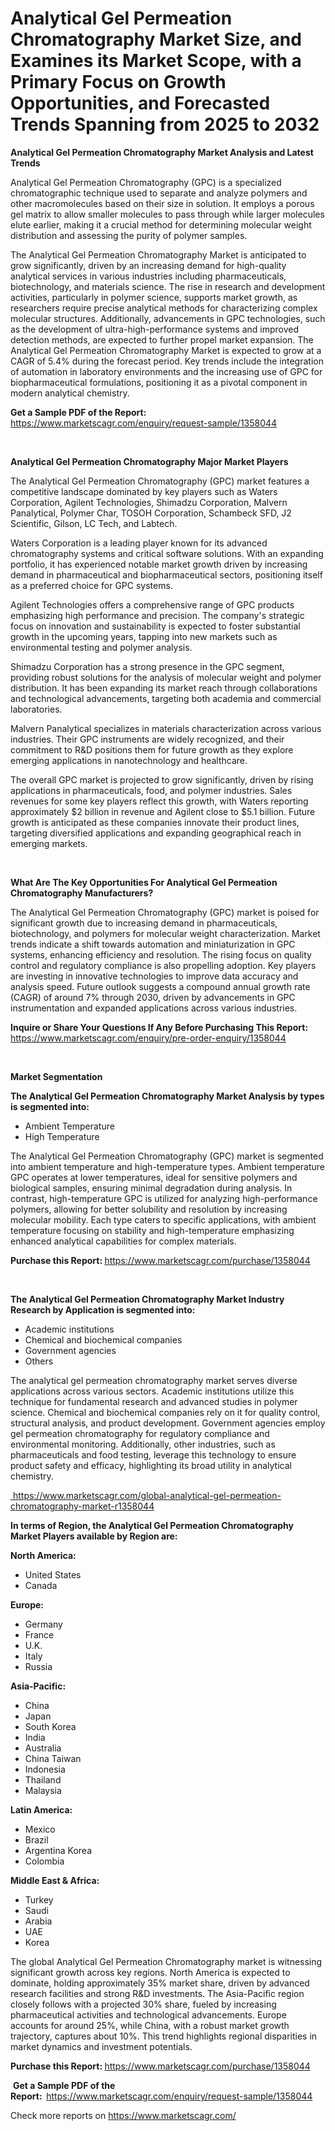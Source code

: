 <p><h1>Analytical Gel Permeation Chromatography Market Size, and Examines its Market Scope, with a Primary Focus on Growth Opportunities, and Forecasted Trends Spanning from 2025 to 2032</h1></p><p><strong>Analytical Gel Permeation Chromatography Market Analysis and Latest Trends</strong></p>
<p><p>Analytical Gel Permeation Chromatography (GPC) is a specialized chromatographic technique used to separate and analyze polymers and other macromolecules based on their size in solution. It employs a porous gel matrix to allow smaller molecules to pass through while larger molecules elute earlier, making it a crucial method for determining molecular weight distribution and assessing the purity of polymer samples.</p><p>The Analytical Gel Permeation Chromatography Market is anticipated to grow significantly, driven by an increasing demand for high-quality analytical services in various industries including pharmaceuticals, biotechnology, and materials science. The rise in research and development activities, particularly in polymer science, supports market growth, as researchers require precise analytical methods for characterizing complex molecular structures. Additionally, advancements in GPC technologies, such as the development of ultra-high-performance systems and improved detection methods, are expected to further propel market expansion. The Analytical Gel Permeation Chromatography Market is expected to grow at a CAGR of 5.4% during the forecast period. Key trends include the integration of automation in laboratory environments and the increasing use of GPC for biopharmaceutical formulations, positioning it as a pivotal component in modern analytical chemistry.</p></p>
<p><strong>Get a Sample PDF of the Report:&nbsp;</strong> <a href="https://www.marketscagr.com/enquiry/request-sample/1358044?utm_campaign=1869&utm_medium=2&utm_source=Github&utm_content=ia&utm_term=24022025&utm_id=analytical-gel-permeation-chromatography">https://www.marketscagr.com/enquiry/request-sample/1358044</a></p>
<p>&nbsp;</p>
<p><strong>Analytical Gel Permeation Chromatography Major Market Players</strong></p>
<p><p>The Analytical Gel Permeation Chromatography (GPC) market features a competitive landscape dominated by key players such as Waters Corporation, Agilent Technologies, Shimadzu Corporation, Malvern Panalytical, Polymer Char, TOSOH Corporation, Schambeck SFD, J2 Scientific, Gilson, LC Tech, and Labtech.</p><p>Waters Corporation is a leading player known for its advanced chromatography systems and critical software solutions. With an expanding portfolio, it has experienced notable market growth driven by increasing demand in pharmaceutical and biopharmaceutical sectors, positioning itself as a preferred choice for GPC systems.</p><p>Agilent Technologies offers a comprehensive range of GPC products emphasizing high performance and precision. The company's strategic focus on innovation and sustainability is expected to foster substantial growth in the upcoming years, tapping into new markets such as environmental testing and polymer analysis.</p><p>Shimadzu Corporation has a strong presence in the GPC segment, providing robust solutions for the analysis of molecular weight and polymer distribution. It has been expanding its market reach through collaborations and technological advancements, targeting both academia and commercial laboratories.</p><p>Malvern Panalytical specializes in materials characterization across various industries. Their GPC instruments are widely recognized, and their commitment to R&D positions them for future growth as they explore emerging applications in nanotechnology and healthcare.</p><p>The overall GPC market is projected to grow significantly, driven by rising applications in pharmaceuticals, food, and polymer industries. Sales revenues for some key players reflect this growth, with Waters reporting approximately $2 billion in revenue and Agilent close to $5.1 billion. Future growth is anticipated as these companies innovate their product lines, targeting diversified applications and expanding geographical reach in emerging markets.</p></p>
<p>&nbsp;</p>
<p><strong>What Are The Key Opportunities For Analytical Gel Permeation Chromatography Manufacturers?</strong></p>
<p><p>The Analytical Gel Permeation Chromatography (GPC) market is poised for significant growth due to increasing demand in pharmaceuticals, biotechnology, and polymers for molecular weight characterization. Market trends indicate a shift towards automation and miniaturization in GPC systems, enhancing efficiency and resolution. The rising focus on quality control and regulatory compliance is also propelling adoption. Key players are investing in innovative technologies to improve data accuracy and analysis speed. Future outlook suggests a compound annual growth rate (CAGR) of around 7% through 2030, driven by advancements in GPC instrumentation and expanded applications across various industries.</p></p>
<p><strong>Inquire or Share Your Questions If Any Before Purchasing This Report:</strong> <a href="https://www.marketscagr.com/enquiry/pre-order-enquiry/1358044?utm_campaign=1869&utm_medium=2&utm_source=Github&utm_content=ia&utm_term=24022025&utm_id=analytical-gel-permeation-chromatography">https://www.marketscagr.com/enquiry/pre-order-enquiry/1358044</a></p>
<p>&nbsp;</p>
<p><strong>Market Segmentation</strong></p>
<p><strong>The Analytical Gel Permeation Chromatography Market Analysis by types is segmented into:</strong></p>
<p><ul><li>Ambient Temperature</li><li>High Temperature</li></ul></p>
<p><p>The Analytical Gel Permeation Chromatography (GPC) market is segmented into ambient temperature and high-temperature types. Ambient temperature GPC operates at lower temperatures, ideal for sensitive polymers and biological samples, ensuring minimal degradation during analysis. In contrast, high-temperature GPC is utilized for analyzing high-performance polymers, allowing for better solubility and resolution by increasing molecular mobility. Each type caters to specific applications, with ambient temperature focusing on stability and high-temperature emphasizing enhanced analytical capabilities for complex materials.</p></p>
<p><strong>Purchase this Report:&nbsp;</strong><a href="https://www.marketscagr.com/purchase/1358044?utm_campaign=1869&utm_medium=2&utm_source=Github&utm_content=ia&utm_term=24022025&utm_id=analytical-gel-permeation-chromatography">https://www.marketscagr.com/purchase/1358044</a></p>
<p>&nbsp;</p>
<p><strong>The Analytical Gel Permeation Chromatography Market Industry Research by Application is segmented into:</strong></p>
<p><ul><li>Academic institutions</li><li>Chemical and biochemical companies</li><li>Government agencies</li><li>Others</li></ul></p>
<p><p>The analytical gel permeation chromatography market serves diverse applications across various sectors. Academic institutions utilize this technique for fundamental research and advanced studies in polymer science. Chemical and biochemical companies rely on it for quality control, structural analysis, and product development. Government agencies employ gel permeation chromatography for regulatory compliance and environmental monitoring. Additionally, other industries, such as pharmaceuticals and food testing, leverage this technology to ensure product safety and efficacy, highlighting its broad utility in analytical chemistry.</p></p>
<p><a href="https://www.marketscagr.com/global-analytical-gel-permeation-chromatography-market-r1358044?utm_campaign=1869&utm_medium=2&utm_source=Github&utm_content=ia&utm_term=24022025&utm_id=analytical-gel-permeation-chromatography">&nbsp;https://www.marketscagr.com/global-analytical-gel-permeation-chromatography-market-r1358044</a></p>
<p><strong>In terms of Region, the Analytical Gel Permeation Chromatography Market Players available by Region are:</strong></p>
<p>
    <p> <strong> North America: </strong>
        <ul>
            <li>United States</li>
            <li>Canada</li>
        </ul>
        </p> 
    <p> <strong> Europe: </strong>
        <ul>
            <li>Germany</li>
            <li>France</li>
            <li>U.K.</li>
            <li>Italy</li>
            <li>Russia</li>
        </ul>
        </p> 
    <p> <strong> Asia-Pacific: </strong>
        <ul>
            <li>China</li>
            <li>Japan</li>
            <li>South Korea</li>
            <li>India</li>
            <li>Australia</li>
            <li>China Taiwan</li>
            <li>Indonesia</li>
            <li>Thailand</li>
            <li>Malaysia</li>
        </ul>
        </p> 
    <p> <strong> Latin America: </strong>
        <ul>
            <li>Mexico</li>
            <li>Brazil</li>
            <li>Argentina Korea</li>
            <li>Colombia</li>
        </ul>
        </p> 
    <p> <strong> Middle East & Africa: </strong>
        <ul>
            <li>Turkey</li>
            <li>Saudi</li>
            <li>Arabia</li>
            <li>UAE</li>
            <li>Korea</li>
        </ul>
    </p>
    </p>
<p><p>The global Analytical Gel Permeation Chromatography market is witnessing significant growth across key regions. North America is expected to dominate, holding approximately 35% market share, driven by advanced research facilities and strong R&D investments. The Asia-Pacific region closely follows with a projected 30% share, fueled by increasing pharmaceutical activities and technological advancements. Europe accounts for around 25%, while China, with a robust market growth trajectory, captures about 10%. This trend highlights regional disparities in market dynamics and investment potentials.</p></p>
<p><strong>Purchase this Report: </strong><a href="https://www.marketscagr.com/purchase/1358044?utm_campaign=1869&utm_medium=2&utm_source=Github&utm_content=ia&utm_term=24022025&utm_id=analytical-gel-permeation-chromatography">https://www.marketscagr.com/purchase/1358044</a></p>
<p>&nbsp;<strong>Get a Sample PDF of the Report:&nbsp;&nbsp;</strong><a href="https://www.marketscagr.com/enquiry/request-sample/1358044?utm_campaign=1869&utm_medium=2&utm_source=Github&utm_content=ia&utm_term=24022025&utm_id=analytical-gel-permeation-chromatography">https://www.marketscagr.com/enquiry/request-sample/1358044</a></p>
<p><strong></strong></p>
<p>Check more reports on <a href="https://www.marketscagr.com/?utm_campaign=1869&utm_medium=2&utm_source=Github&utm_content=ia&utm_term=24022025&utm_id=analytical-gel-permeation-chromatography">https://www.marketscagr.com/</a></p>